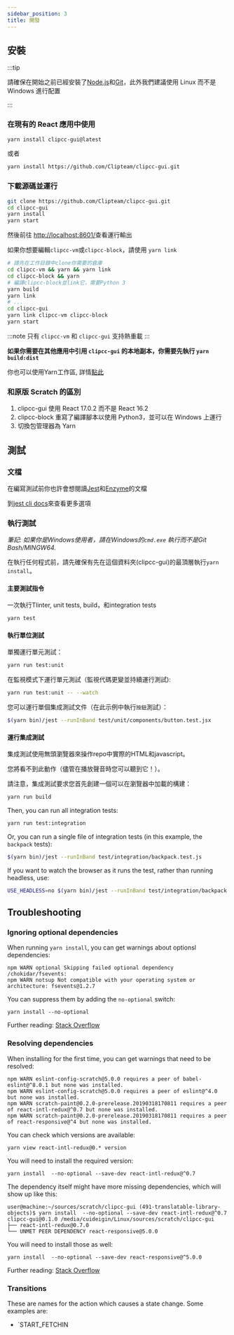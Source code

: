 ```yaml
---
sidebar_position: 3
title: 開發
---
```


## 安裝

:::tip

請確保在開始之前已經安裝了[Node.js](https:////www.nodejs.org)和[Git](https://git-scm.com/)，此外我們建議使用 Linux 而不是 Windows 進行配置

:::

### 在現有的 React 應用中使用
```bash
yarn install clipcc-gui@latest
```
或者
```bash
yarn install https://github.com/Clipteam/clipcc-gui.git
```
### 下載源碼並運行
```bash
git clone https://github.com/Clipteam/clipcc-gui.git
cd clipcc-gui
yarn install
yarn start
```
然後前往 [http://localhost:8601/](http://localhost:8601/)查看運行輸出

如果你想要編輯`clipcc-vm`或`clipcc-block`，請使用 ``yarn link``
```bash
# 請先在工作目錄中clone你需要的倉庫
cd clipcc-vm && yarn && yarn link
cd clipcc-block && yarn
# 編譯clipcc-block並link它，需要Python 3
yarn build
yarn link
# ...
cd clipcc-gui
yarn link clipcc-vm clipcc-block
yarn start
```
:::note 
只有 ``clipcc-vm`` 和 ``clipcc-gui`` 支持熱重載
:::

**如果你需要在其他應用中引用 ``clipcc-gui`` 的本地副本，你需要先執行 ``yarn build:dist``**

你也可以使用Yarn工作區, 詳情[點此](hhttps://classic.yarnpkg.com/blog/2017/08/02/introducing-workspaces/)

### 和原版 Scratch 的區別
1. clipcc-gui 使用 React 17.0.2 而不是 React 16.2
2. clipcc-block 重寫了編譯腳本以使用 Python3，並可以在 Windows 上運行
3. 切換包管理器為 Yarn
## 測試
### 文檔

在編寫測試前你也許會想閱讀[Jest](https://facebook.github.io/jest/docs/en/api.html)和[Enzyme](http://airbnb.io/enzyme/docs/api/)的文檔

到[jest cli docs](https://facebook.github.io/jest/docs/en/cli.html#content)來查看更多選項

### 執行測試

*筆記: 如果你是Windows使用者，請在Windows的`cmd.exe`  執行而不是Git Bash/MINGW64.*

在執行任何程式前，請先確保有先在這個資料夾(clipcc-gui)的最頂層執行`yarn install`。

#### 主要測試指令

一次執行Tlinter, unit tests, build，和integration tests
```bash
yarn test
```

#### 執行單位測試

單獨運行單元測試：
```bash
yarn run test:unit
```

在監視模式下運行單元測試（監視代碼更變並持續運行測試):
```bash
yarn run test:unit -- --watch
```

您可以運行單個集成測試文件（在此示例中執行`按鈕`測試）：

```bash
$(yarn bin)/jest --runInBand test/unit/components/button.test.jsx
```

#### 運行集成測試

集成測試使用無頭瀏覽器來操作repo中實際的HTML和javascript。

您將看不到此動作（儘管在播放聲音時您可以聽到它！）。

請注意，集成測試要求您首先創建一個可以在瀏覽器中加載的構建：

```bash
yarn run build
```

Then, you can run all integration tests:

```bash
yarn run test:integration
```

Or, you can run a single file of integration tests (in this example, the `backpack` tests):

```bash
$(yarn bin)/jest --runInBand test/integration/backpack.test.js
```

If you want to watch the browser as it runs the test, rather than running headless, use:

```bash
USE_HEADLESS=no $(yarn bin)/jest --runInBand test/integration/backpack.test.js
```

## Troubleshooting

### Ignoring optional dependencies

When running `yarn install`, you can get warnings about optionsl dependencies:

```
npm WARN optional Skipping failed optional dependency /chokidar/fsevents:
npm WARN notsup Not compatible with your operating system or architecture: fsevents@1.2.7
```

You can suppress them by adding the `no-optional` switch:

```
yarn install --no-optional
```

Further reading: [Stack Overflow](https://stackoverflow.com/questions/36725181/not-compatible-with-your-operating-system-or-architecture-fsevents1-0-11)

### Resolving dependencies

When installing for the first time, you can get warnings that need to be resolved:

```
npm WARN eslint-config-scratch@5.0.0 requires a peer of babel-eslint@^8.0.1 but none was installed.
npm WARN eslint-config-scratch@5.0.0 requires a peer of eslint@^4.0 but none was installed.
npm WARN scratch-paint@0.2.0-prerelease.20190318170811 requires a peer of react-intl-redux@^0.7 but none was installed.
npm WARN scratch-paint@0.2.0-prerelease.20190318170811 requires a peer of react-responsive@^4 but none was installed.
```

You can check which versions are available:

```
yarn view react-intl-redux@0.* version
```

You will need to install the required version:

```
yarn install  --no-optional --save-dev react-intl-redux@^0.7
```

The dependency itself might have more missing dependencies, which will show up like this:

```
user@machine:~/sources/scratch/clipcc-gui (491-translatable-library-objects)$ yarn install  --no-optional --save-dev react-intl-redux@^0.7
clipcc-gui@0.1.0 /media/cuideigin/Linux/sources/scratch/clipcc-gui
├── react-intl-redux@0.7.0
└── UNMET PEER DEPENDENCY react-responsive@5.0.0
```

You will need to install those as well:

```
yarn install  --no-optional --save-dev react-responsive@^5.0.0
```

Further reading: [Stack Overflow](https://stackoverflow.com/questions/46602286/npm-requires-a-peer-of-but-all-peers-are-in-package-json-and-node-modules)
### Transitions

These are names for the action which causes a state change. Some examples are:

* `START_FETCHIN